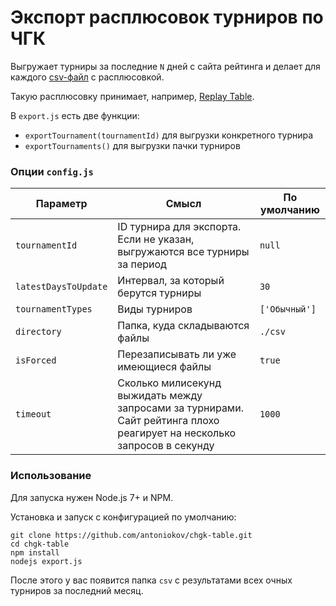 # Экспорт расплюсовок турниров по ЧГК

Выгружает турниры за последние `N` дней с сайта рейтинга 
и делает для каждого [csv-файл](https://antoniokov.com/replay/assets/data/chgk/4114.csv) с расплюсовкой.

Такую расплюсовку принимает, например, [Replay Table](https://antoniokov.com/replay/examples/chgk/2015-2016).

В `export.js` есть две функции: 
* `exportTournament(tournamentId)` для выгрузки конкретного турнира
* `exportTournaments()` для выгрузки пачки турниров


### Опции `config.js`

| Параметр | Смысл | По умолчанию |
|----------|-------|--------------|
| `tournamentId` | ID турнира для экспорта. Если не указан, выгружаются все турниры за период  | `null` |
| `latestDaysToUpdate` | Интервал, за который берутся турниры | `30` |
| `tournamentTypes` | Виды турниров | `['Обычный']` |
| `directory` | Папка, куда складываются файлы | `./csv` |
| `isForced` | Перезаписывать ли уже имеющиеся файлы | `true` |
| `timeout` | Сколько милисекунд выжидать между запросами за турнирами. Сайт рейтинга плохо реагирует на несколько запросов в секунду | `1000` |


### Использование

Для запуска нужен Node.js 7+ и NPM.

Установка и запуск с конфигурацией по умолчанию:
```
git clone https://github.com/antoniokov/chgk-table.git
cd chgk-table
npm install
nodejs export.js
```

После этого у вас появится папка `csv` с результатами всех очных турниров за последний месяц.
